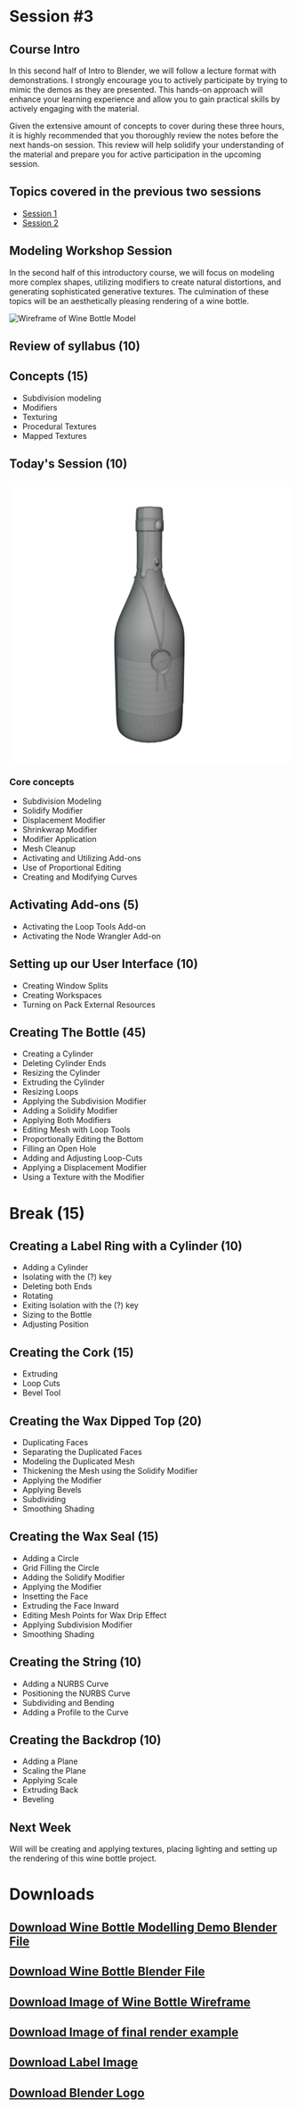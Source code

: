 # Session #3

## Course Intro

In this second half of Intro to Blender, we will follow a lecture format with demonstrations. I strongly encourage you to actively participate by trying to mimic the demos as they are presented. This hands-on approach will enhance your learning experience and allow you to gain practical skills by actively engaging with the material. 

Given the extensive amount of concepts to cover during these three hours, it is highly recommended that you thoroughly review the notes before the next hands-on session. This review will help solidify your understanding of the material and prepare you for active participation in the upcoming session.

## Topics covered in the previous two sessions

- [Session 1](Session1.md)
- [Session 2](Session2.md)

## Modeling Workshop Session

In the second half of this introductory course, we will focus on modeling more complex shapes, utilizing modifiers to create natural distortions, and generating sophisticated generative textures. The culmination of these topics will be an aesthetically pleasing rendering of a wine bottle.

![Wireframe of Wine Bottle Model](img/WineBottleRender.png "Wireframe of Wine Bottle Model")

## Review of syllabus (10)

## Concepts (15)

- Subdivision modeling
- Modifiers
- Texturing
- Procedural Textures
- Mapped Textures

## Today's Session (10)

![Wireframe of Wine Bottle Model](img/WineBottleWire.png "Wireframe of Wine Bottle Model")

### Core concepts

- Subdivision Modeling
- Solidify Modifier
- Displacement Modifier
- Shrinkwrap Modifier
- Modifier Application 
- Mesh Cleanup
- Activating and Utilizing Add-ons
- Use of Proportional Editing
- Creating and Modifying Curves

## Activating Add-ons (5)

- Activating the Loop Tools Add-on
- Activating the Node Wrangler Add-on

## Setting up our User Interface (10)

- Creating Window Splits
- Creating Workspaces
- Turning on Pack External Resources

## Creating The Bottle (45)

- Creating a Cylinder
- Deleting Cylinder Ends
- Resizing the Cylinder
- Extruding the Cylinder
- Resizing Loops
- Applying the Subdivision Modifier
- Adding a Solidify Modifier
- Applying Both Modifiers
- Editing Mesh with Loop Tools
- Proportionally Editing the Bottom
- Filling an Open Hole
- Adding and Adjusting Loop-Cuts
- Applying a Displacement Modifier
- Using a Texture with the Modifier

# Break (15)

## Creating a Label Ring with a Cylinder (10)

- Adding a Cylinder
- Isolating with the (?) key
- Deleting both Ends
- Rotating
- Exiting Isolation with the (?) key
- Sizing to the Bottle
- Adjusting Position

## Creating the Cork (15)

- Extruding
- Loop Cuts
- Bevel Tool

## Creating the Wax Dipped Top (20)

- Duplicating Faces
- Separating the Duplicated Faces
- Modeling the Duplicated Mesh
- Thickening the Mesh using the Solidify Modifier
- Applying the Modifier
- Applying Bevels
- Subdividing
- Smoothing Shading

## Creating the Wax Seal (15)

- Adding a Circle
- Grid Filling the Circle
- Adding the Solidify Modifier
- Applying the Modifier
- Insetting the Face
- Extruding the Face Inward
- Editing Mesh Points for Wax Drip Effect
- Applying Subdivision Modifier
- Smoothing Shading

## Creating the String (10)

- Adding a NURBS Curve
- Positioning the NURBS Curve
- Subdividing and Bending
- Adding a Profile to the Curve

## Creating the Backdrop (10)

- Adding a Plane
- Scaling the Plane
- Applying Scale
- Extruding Back
- Beveling

## Next Week

Will will be creating and applying textures, placing lighting and setting up the rendering of this wine bottle project. 

# Downloads

## [Download Wine Bottle Modelling Demo Blender File](dl/WineBottle/WineBottleModellingDemo.zip)
## [Download Wine Bottle Blender File](dl/WineBottle/WineBottle.blend)
## [Download Image of Wine Bottle Wireframe](dl/WineBottle/WineBottleWire.png)
## [Download Image of final render example](dl/WineBottle/WineBottleRender.png)
## [Download Label Image](dl/WineBottle/Label.png)
## [Download Blender Logo](dl/WineBottle/BlenderLogo.png)

